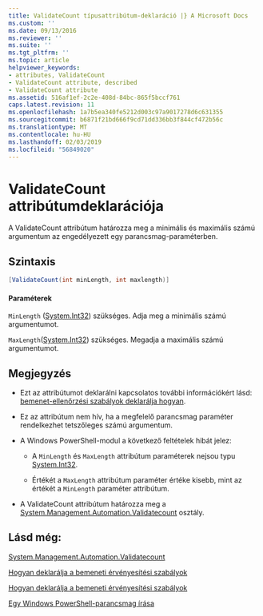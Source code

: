 ```yaml
---
title: ValidateCount típusattribútum-deklaráció |} A Microsoft Docs
ms.custom: ''
ms.date: 09/13/2016
ms.reviewer: ''
ms.suite: ''
ms.tgt_pltfrm: ''
ms.topic: article
helpviewer_keywords:
- attributes, ValidateCount
- ValidateCount attribute, described
- ValidateCount attribute
ms.assetid: 516af1ef-2c2e-408d-84bc-865f5bccf761
caps.latest.revision: 11
ms.openlocfilehash: 1a7b5ea340fe5212d003c97a9017278d6c631355
ms.sourcegitcommit: b6871f21bd666f9cd71dd336bb3f844cf472b56c
ms.translationtype: MT
ms.contentlocale: hu-HU
ms.lasthandoff: 02/03/2019
ms.locfileid: "56849020"
---
```

# <a name="validatecount-attribute-declaration"></a>ValidateCount attribútumdeklarációja

A ValidateCount attribútum határozza meg a minimális és maximális számú argumentum az engedélyezett egy parancsmag-paraméterben.

## <a name="syntax"></a>Szintaxis

```csharp
[ValidateCount(int minLength, int maxlength)]
```

#### <a name="parameters"></a>Paraméterek

`MinLength` ([System.Int32](/dotnet/api/System.Int32)) szükséges. Adja meg a minimális számú argumentumot.

`MaxLength`([System.Int32](/dotnet/api/System.Int32)) szükséges. Megadja a maximális számú argumentumot.

## <a name="remarks"></a>Megjegyzés

- Ezt az attribútumot deklarálni kapcsolatos további információkért lásd: [bemenet-ellenőrzési szabályok deklarálja hogyan](http://msdn.microsoft.com/en-us/544c2100-62ba-4be4-b2a2-cc0d4e4fc45b).

- Ez az attribútum nem hív, ha a megfelelő parancsmag paraméter rendelkezhet tetszőleges számú argumentum.

- A Windows PowerShell-modul a következő feltételek hibát jelez:

    - A `MinLength` és `MaxLength` attribútum paraméterek nejsou typu [System.Int32](/dotnet/api/System.Int32).

    - Értékét a `MaxLength` attribútum paraméter értéke kisebb, mint az értékét a `MinLength` paraméter attribútum.

- A ValidateCount attribútum határozza meg a [System.Management.Automation.Validatecount](/dotnet/api/System.Management.Automation.ValidateCount) osztály.

## <a name="see-also"></a>Lásd még:

[System.Management.Automation.Validatecount](/dotnet/api/System.Management.Automation.ValidateCount)

[Hogyan deklarálja a bemeneti érvényesítési szabályok](http://msdn.microsoft.com/en-us/544c2100-62ba-4be4-b2a2-cc0d4e4fc45b)

[Hogyan deklarálja a bemeneti érvényesítési szabályok](http://msdn.microsoft.com/en-us/544c2100-62ba-4be4-b2a2-cc0d4e4fc45b)

[Egy Windows PowerShell-parancsmag írása](./writing-a-windows-powershell-cmdlet.md)
